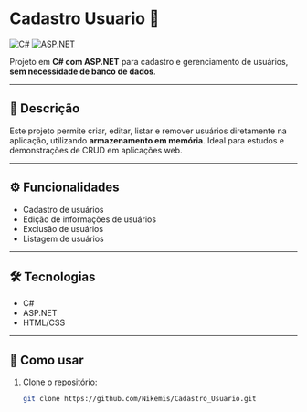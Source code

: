 # Cadastro Usuario 🚀

[![C#](https://img.shields.io/badge/C%23-239120?style=for-the-badge&logo=c-sharp&logoColor=white)](https://docs.microsoft.com/dotnet/csharp/)
[![ASP.NET](https://img.shields.io/badge/ASP.NET-512BD4?style=for-the-badge&logo=asp.net&logoColor=white)](https://dotnet.microsoft.com/apps/aspnet)

Projeto em **C# com ASP.NET** para cadastro e gerenciamento de usuários, **sem necessidade de banco de dados**.

---

## 📝 Descrição
Este projeto permite criar, editar, listar e remover usuários diretamente na aplicação, utilizando **armazenamento em memória**. Ideal para estudos e demonstrações de CRUD em aplicações web.

---

## ⚙️ Funcionalidades
- Cadastro de usuários
- Edição de informações de usuários
- Exclusão de usuários
- Listagem de usuários

---

## 🛠 Tecnologias
- C#  
- ASP.NET  
- HTML/CSS  

---

## 🚀 Como usar
1. Clone o repositório:
   ```bash
   git clone https://github.com/Nikemis/Cadastro_Usuario.git
